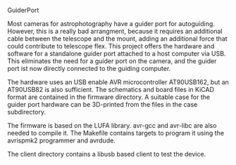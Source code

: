 GuiderPort

Most cameras for astrophotography have a guider port for autoguiding.
However, this is a really bad arrangment, because it requires an
additional cable between the telescope and the mount, adding an
additional force that could contribute to telescope flex. This
project offers the hardware and software for a standalone guider
port attached to a host computer via USB. This eliminates the need
for a guider port on the camera, and the guider port ist now directly
connected to the guiding computer.

The hardware uses an USB enable AVR microcontroller AT90USB162, but
an AT90USB82 is also sufficient. The schematics and board files in
KiCAD format are contained in the firmware directory. A suitable
case for the guider port hardware can be 3D-printed from the files
in the case subdirectory.

The firmware is based on the LUFA library. avr-gcc and avr-libc are
also needed to compile it. The Makefile contains targets to program
it using the avrispmk2 programmer and avrdude.

The client directory contains a libusb based client to test the
device.

